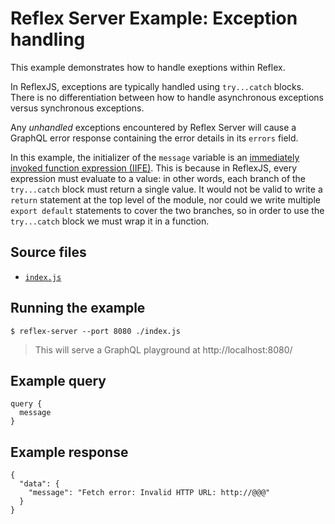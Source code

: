 # Reflex Server Example: Exception handling

This example demonstrates how to handle exeptions within Reflex.

In ReflexJS, exceptions are typically handled using `try...catch` blocks. There is no differentiation between how to handle asynchronous exceptions versus synchronous exceptions.

Any *unhandled* exceptions encountered by Reflex Server will cause a GraphQL error response containing the error details in its `errors` field.

In this example, the initializer of the `message` variable is an [immediately invoked function expression (IIFE)](https://developer.mozilla.org/en-US/docs/Glossary/IIFE). This is because in ReflexJS, every expression must evaluate to a value: in other words, each branch of the `try...catch` block must return a single value. It would not be valid to write a `return` statement at the top level of the module, nor could we write multiple `export default` statements to cover the two branches, so in order to use the `try...catch` block we must wrap it in a function.

## Source files

- [`index.js`](./index.js)

## Running the example

```shell
$ reflex-server --port 8080 ./index.js
```
> This will serve a GraphQL playground at http://localhost:8080/

## Example query

```
query {
  message
}
```

## Example response

```
{
  "data": {
    "message": "Fetch error: Invalid HTTP URL: http://@@@"
  }
}
```
